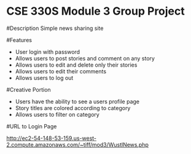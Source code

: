# CSE 330S Module 3 Group Project #

#Description
Simple news sharing site

#Features

- User login with password
- Allows users to post stories and comment on any story
- Allows users to edit and delete only their stories
- Allows users to edit their comments
- Allows users to log out

#Creative Portion

- Users have the ability to see a users profile page
- Story titles are colored according to category
- Allows users to filter on category

#URL to Login Page

http://ec2-54-148-53-159.us-west-2.compute.amazonaws.com/~tiff/mod3/WustlNews.php